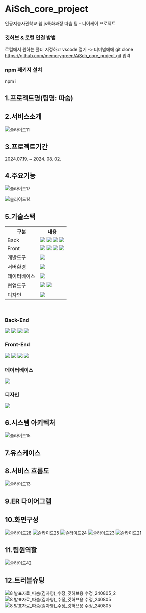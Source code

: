 # AiSch_core_project
인공지능사관학교 웹 js특화과정 따숨 팀 - 니어케어 프로젝트


### 깃허브 & 로컬 연결 방법
로컬에서 원하는 폴더 지정하고 vscode 열기 -> 터미널에에 git clone https://github.com/memorygreen/AiSch_core_project.git 입력

### npm 패키지 설치
npm i


## 1.프로젝트명(팀명: 따숨)

## 2.서비스소개
![슬라이드11](https://github.com/user-attachments/assets/aadc2377-1428-4df1-a6f9-13bef9fc7ee1)

## 3.프로젝트기간
2024.07.19. ~ 2024. 08. 02.

## 4.주요기능
![슬라이드17](https://github.com/user-attachments/assets/f34c91a0-27a2-4ee4-9ef0-69cd4a89b862)



![슬라이드14](https://github.com/user-attachments/assets/67ae9fbc-c389-439d-ae76-0f89798a3027)
## 5.기술스택
<table>
    <tr>
        <th>구분</th>
        <th>내용</th>
    </tr>
    <tr>
        <td>Back</td>
        <td>
            <img src="https://img.shields.io/badge/javascript-F7DF1E?style=for-the-badge&logo=javascript&logoColor=black">
            <img src="https://img.shields.io/badge/Node.js-339933?style=for-the-badge&logo=Node.js&logoColor=white"/> 
            <img src="https://img.shields.io/badge/Flask-000000?style=for-the-badge&logo=Flask&logoColor=white"/> 
            <img src="https://img.shields.io/badge/Python-3776AB?style=for-the-badge&logo=Python&logoColor=white"/> 
        </td>
    </tr>
    <tr>
        <td>Front</td>
        <td>
            <img src="https://img.shields.io/badge/javascript-F7DF1E?style=for-the-badge&logo=javascript&logoColor=black">
            <img src="https://img.shields.io/badge/HTML-E34F26?style=for-the-badge&logo=html5&logoColor=white">
            <img src="https://img.shields.io/badge/CSS-1572B6?style=for-the-badge&logo=css3&logoColor=white">
            <img src="https://img.shields.io/badge/Jupyter-F37626?style=for-the-badge&logo=Jupyter&logoColor=white"/>
        </td>
    </tr>
    <tr>
        <td>개발도구</td>
        <td>
            <img src="https://img.shields.io/badge/Visual_Studio_Code-0078D4?style=for-the-badge&logo=visual%20studio%20code&logoColor=white"/>
        </td>
    </tr>
    <tr>
        <td>서버환경</td>
        <td>
            <img src="https://img.shields.io/badge/Flask-000000?style=for-the-badge&logo=flask&logoColor=white"/>
        </td>
    </tr>
    <tr>
        <td>데이터베이스</td>
        <td>
            <img src="https://img.shields.io/badge/MySQL-4479A1?style=for-the-badge&logo=MySQL&logoColor=white"/> 
        </td>
    </tr>
    <tr>
        <td>협업도구</td>
        <td>
            <img src="https://img.shields.io/badge/Git-F05032?style=for-the-badge&logo=Git&logoColor=white"/>
            <img src="https://img.shields.io/badge/GitHub-181717?style=for-the-badge&logo=GitHub&logoColor=white"/>
        </td>
    </tr>
    <tr>
        <td>디자인</td>
        <td>
            <img src="https://img.shields.io/badge/Figma-F24E1E?style=for-the-badge&logo=Figma&logoColor=white"/>
        </td>
    </tr>
</table>
<br>


### Back-End
<img src="https://img.shields.io/badge/javascript-F7DF1E?style=for-the-badge&logo=javascript&logoColor=black">
<img src="https://img.shields.io/badge/Node.js-339933?style=for-the-badge&logo=Node.js&logoColor=white"/> 
<img src="https://img.shields.io/badge/Flask-000000?style=for-the-badge&logo=Flask&logoColor=white"/> 
<img src="https://img.shields.io/badge/Python-3776AB?style=for-the-badge&logo=Python&logoColor=white"/> 

### Front-End
<img src="https://img.shields.io/badge/javascript-F7DF1E?style=for-the-badge&logo=javascript&logoColor=black">
<img src="https://img.shields.io/badge/HTML-E34F26?style=for-the-badge&logo=html5&logoColor=white">
<img src="https://img.shields.io/badge/CSS-1572B6?style=for-the-badge&logo=css3&logoColor=white">

<img src="https://img.shields.io/badge/Jupyter-F37626?style=for-the-badge&logo=Jupyter&logoColor=white"/>

### 데이터베이스
<img src="https://img.shields.io/badge/MySQL-4479A1?style=for-the-badge&logo=MySQL&logoColor=white"/> 

### 디자인
<img src="https://img.shields.io/badge/Figma-F24E1E?style=for-the-badge&logo=Figma&logoColor=white"/>


## 6.시스템 아키텍처
![슬라이드15](https://github.com/user-attachments/assets/94dcccf4-4895-446d-88b3-bbe9f939340e)

## 7.유스케이스



## 8.서비스 흐름도
![슬라이드13](https://github.com/user-attachments/assets/639803d4-68fa-4282-a3bf-e3e15fd27613)

## 9.ER 다이어그램



## 10.화면구성
![슬라이드28](https://github.com/user-attachments/assets/00916a04-10dd-49ff-b628-2efe7a55f144)
![슬라이드25](https://github.com/user-attachments/assets/dbdfa2f5-d21a-45b2-811f-915d4d98749c)
![슬라이드24](https://github.com/user-attachments/assets/7c79a40d-dc32-41ba-b331-58b703c35447)
![슬라이드23](https://github.com/user-attachments/assets/09ebce5b-b6bb-4d25-ad0f-47ffedf6ffe8)
![슬라이드21](https://github.com/user-attachments/assets/c49421ec-f061-4a6d-acab-bfb7733bad19)

## 11.팀원역할
![슬라이드42](https://github.com/user-attachments/assets/bf89d14f-618c-4c2d-b509-006c58afa78d)

## 12.트러블슈팅
![8  발표자료_따숨(김자영)_수정_깃허브용 수정_240805_2](https://github.com/user-attachments/assets/12d4216c-5048-4b23-b5b4-608c08ab4026)
![8  발표자료_따숨(김자영)_수정_깃허브용 수정_240805](https://github.com/user-attachments/assets/99ad362c-f02f-44b7-8e10-2432b62a37c2)
![8  발표자료_따숨(김자영)_수정_깃허브용 수정_240805](https://github.com/user-attachments/assets/dd9e8141-ee27-4a12-8a57-77c3818a4316)


